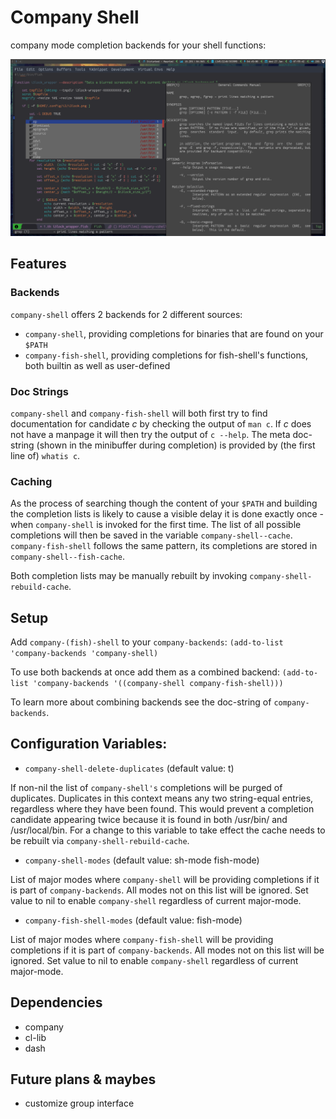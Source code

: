 
# Company Shell

company mode completion backends for your shell functions:

![](./screenshot.png)

## Features

### Backends

`company-shell` offers 2 backends for 2 different sources:

* `company-shell`, providing completions for binaries that are found on your `$PATH`
* `company-fish-shell`, providing completions for fish-shell's functions, both builtin as well as user-defined

### Doc Strings

`company-shell` and `company-fish-shell` will both first try to find documentation for candidate *c* by checking
the output of `man c`. If *c* does not have a manpage it will then try the output of `c --help`. The meta
doc-string (shown in the minibuffer during completion) is provided by (the first line of) `whatis c`.

### Caching

As the process of searching though the content of your `$PATH` and building the completion lists is likely
to cause a visible delay it is done exactly once - when `company-shell` is invoked for the first time.
The list of all possible completions will then be saved in the variable `company-shell--cache`.
`company-fish-shell` follows the same pattern, its completions are stored in `company-shell--fish-cache`.

Both completion lists may be manually rebuilt by invoking `company-shell-rebuild-cache`.

## Setup

Add `company-(fish)-shell` to your `company-backends`:
`(add-to-list 'company-backends 'company-shell)`

To use both backends at once add them as a combined backend:
`(add-to-list 'company-backends '((company-shell company-fish-shell)))`

To learn more about combining backends see the doc-string of `company-backends`.

## Configuration Variables:

* `company-shell-delete-duplicates` (default value: t)

If non-nil the list of `company-shell's` completions will be purged of duplicates. Duplicates in this context means any two
string-equal entries, regardless where they have been found. This would prevent a completion candidate
appearing twice because it is found in both /usr/bin/ and /usr/local/bin.
For a change to this variable to take effect the cache needs to be rebuilt via `company-shell-rebuild-cache`.

* `company-shell-modes` (default value: sh-mode fish-mode)

List of major modes where `company-shell` will be providing completions if it is part of `company-backends`.
All modes not on this list will be ignored. Set value to nil to enable `company-shell` regardless of current major-mode.

* `company-fish-shell-modes` (default value: fish-mode)

List of major modes where `company-fish-shell` will be providing completions if it is part of `company-backends`.
All modes not on this list will be ignored. Set value to nil to enable `company-shell` regardless of current major-mode.

## Dependencies

* company
* cl-lib
* dash

## Future plans & maybes

* customize group interface
